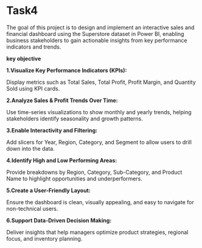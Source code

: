 # Task4
The goal of this project is to design and implement an interactive sales and financial dashboard using the Superstore dataset in Power BI, enabling business stakeholders to gain actionable insights from key 
performance indicators and trends.


**key objective**

**1.Visualize Key Performance Indicators (KPIs):**

  Display metrics such as Total Sales, Total Profit, Profit Margin, and Quantity Sold using KPI cards.

**2.Analyze Sales & Profit Trends Over Time:**

 Use time-series visualizations to show monthly and yearly trends, helping stakeholders identify seasonality and growth patterns.

**3.Enable Interactivity and Filtering:**

  Add slicers for Year, Region, Category, and Segment to allow users to drill down into the data.

**4.Identify High and Low Performing Areas:**

  Provide breakdowns by Region, Category, Sub-Category, and Product Name to highlight opportunities and underperformers.

**5.Create a User-Friendly Layout:**

Ensure the dashboard is clean, visually appealing, and easy to navigate for non-technical users.

**6.Support Data-Driven Decision Making:**

Deliver insights that help managers optimize product strategies, regional focus, and inventory planning.
